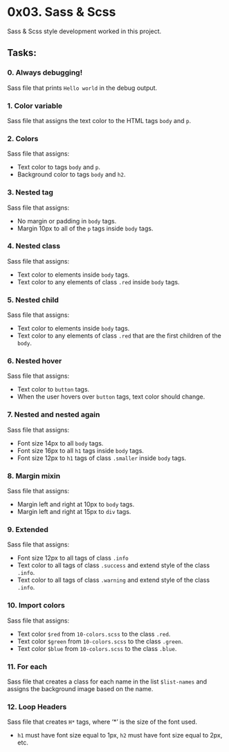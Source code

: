 # 0x03. Sass & Scss

Sass & Scss style development worked in this project.

## Tasks:

### 0. Always debugging!
Sass file that prints `Hello world` in the debug output.

### 1. Color variable
Sass file that assigns the text color to the HTML tags `body` and `p`.

### 2. Colors
Sass file that assigns:<br>
+ Text color to tags `body` and `p`.<br>
+ Background color to tags `body` and `h2`.

### 3. Nested tag
Sass file that assigns:<br>
+ No margin or padding in `body` tags.<br>
+ Margin 10px to all of the `p` tags inside `body` tags.

### 4. Nested class
Sass file that assigns:<br>
+ Text color to elements inside `body` tags.<br>
+ Text color to any elements of class `.red` inside `body` tags.

### 5. Nested child
Sass file that assigns:<br>
+ Text color to elements inside `body` tags.
+ Text color to any elements of class `.red` that are the first children of the `body`.

### 6. Nested hover
Sass file that assigns:<br>
+ Text color to `button` tags.
+ When the user hovers over `button` tags, text color should change.

### 7. Nested and nested again
Sass file that assigns:<br>
+ Font size 14px to all `body` tags.
+ Font size 16px to all `h1` tags inside `body` tags.
+ Font size 12px to `h1` tags of class `.smaller` inside `body` tags.

### 8. Margin mixin
Sass file that assigns:
+ Margin left and right at 10px to `body` tags.
+ Margin left and right at 15px to `div` tags.

### 9. Extended
Sass file that assigns:<br>
+ Font size 12px to all tags of class `.info`
+ Text color to all tags of class `.success` and extend style of the class `.info`.
+ Text color to all tags of class `.warning` and extend style of the class `.info`.

### 10. Import colors
Sass file that assigns:<br>
+ Text color `$red` from `10-colors.scss` to the class `.red`.
+ Text color `$green` from `10-colors.scss` to the class `.green`.
+ Text color `$blue` from `10-colors.scss` to the class `.blue`.

### 11. For each
Sass file that creates a class for each name in the list `$list-names` and assigns the background image based on the name.

### 12. Loop Headers
Sass file that creates `H*` tags, where ‘*’ is the size of the font used.
+ `h1` must have font size equal to 1px, `h2` must have font size equal to 2px, etc.
